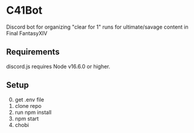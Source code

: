 # C41Bot

Discord bot for organizing "clear for 1" runs for ultimate/savage content in Final FantasyXIV

## Requirements

discord.js requires Node v16.6.0 or higher.

## Setup

0. get .env file
1. clone repo
2. run npm install
3. npm start
4. chobi

